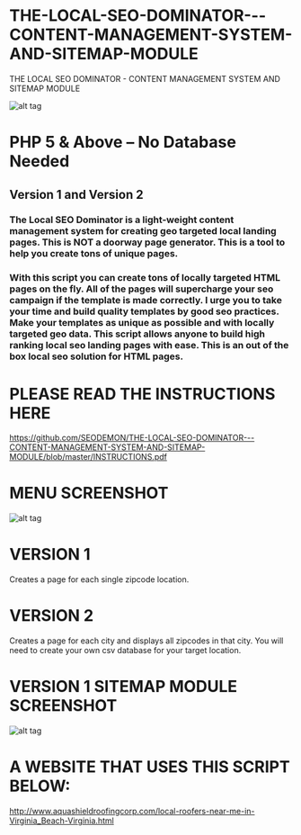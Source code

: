 # THE-LOCAL-SEO-DOMINATOR---CONTENT-MANAGEMENT-SYSTEM-AND-SITEMAP-MODULE
THE LOCAL SEO DOMINATOR - CONTENT MANAGEMENT SYSTEM AND SITEMAP MODULE

![alt tag](https://github.com/SEODEMON/THE-LOCAL-SEO-DOMINATOR---CONTENT-MANAGEMENT-SYSTEM-AND-SITEMAP-MODULE/blob/master/scripts/VERSION_1/images/seo_dominator.jpg)

  # PHP 5 & Above – No Database Needed
  ## Version 1 and Version 2

### The Local SEO Dominator is a light-weight content management system for creating geo targeted local landing pages.  This is NOT a doorway page generator. This is a tool to help you create tons of unique pages. 

### With this script you can create tons of locally targeted HTML pages on the fly. All of the pages will supercharge your seo campaign if the template is made correctly. I urge you to take your time and build quality templates by good seo practices. Make your templates as unique as possible and with locally targeted geo data. This script allows anyone to build high ranking local seo landing pages with ease.  This is an out of the box local seo solution for HTML pages.

# PLEASE READ THE INSTRUCTIONS HERE

https://github.com/SEODEMON/THE-LOCAL-SEO-DOMINATOR---CONTENT-MANAGEMENT-SYSTEM-AND-SITEMAP-MODULE/blob/master/INSTRUCTIONS.pdf

# MENU SCREENSHOT
![alt tag](https://github.com/SEODEMON/THE-LOCAL-SEO-DOMINATOR---CONTENT-MANAGEMENT-SYSTEM-AND-SITEMAP-MODULE/blob/master/Menu_Screenshot.jpg)

# VERSION 1
Creates a page for each single zipcode location.

# VERSION 2
Creates a page for each city and displays all zipcodes in that city.  You will need to create your own csv database for your target location.

# VERSION 1 SITEMAP MODULE SCREENSHOT

![alt tag](https://github.com/SEODEMON/THE-LOCAL-SEO-DOMINATOR---CONTENT-MANAGEMENT-SYSTEM-AND-SITEMAP-MODULE/blob/master/scripts/VERSION_1/Sitemap_Module/SCREENSHOT.JPG)

# A WEBSITE THAT USES THIS SCRIPT BELOW:

http://www.aquashieldroofingcorp.com/local-roofers-near-me-in-Virginia_Beach-Virginia.html
